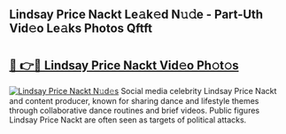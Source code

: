 ## Lindsay Price Nackt Le𝚊k𝚎d N𝚞𝚍e - Part-Uth Vid𝚎o Le𝚊ks Photos Qftft

# <h2><a href="http://fb5fpup.evod.top/?m=Lindsay+Price+Nackt">🔗 👉🔴 Lindsay Price Nackt Vid𝚎o Ph𝚘t𝚘s</a></h2>

[![Lindsay Price Nackt N𝚞d𝚎s](https://i.imgur.com/8V9OHl7.gif)](http://fb5fpup.evod.top/?m=Lindsay+Price+Nackt)
Social media celebrity Lindsay Price Nackt and content producer, known for sharing dance and lifestyle themes through collaborative dance routines and brief videos. Public figures Lindsay Price Nackt are often seen as targets of political attacks. 
